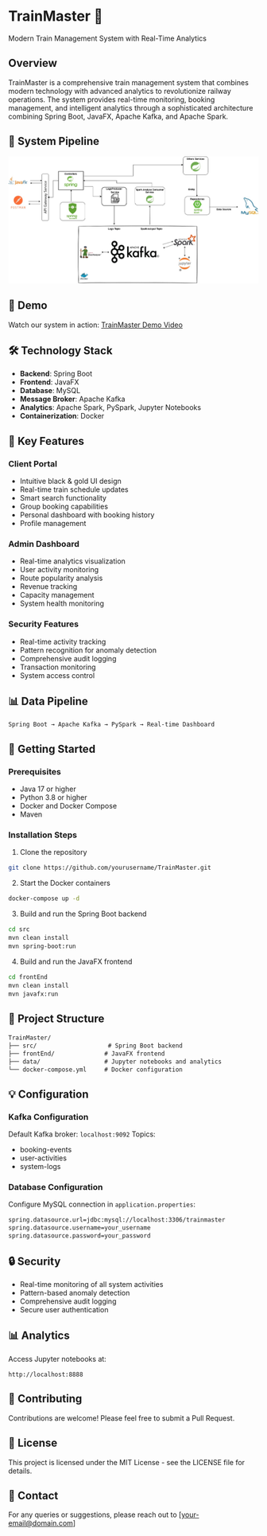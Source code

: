 # TrainMaster 🚂

Modern Train Management System with Real-Time Analytics

## Overview
TrainMaster is a comprehensive train management system that combines modern technology with advanced analytics to revolutionize railway operations. The system provides real-time monitoring, booking management, and intelligent analytics through a sophisticated architecture combining Spring Boot, JavaFX, Apache Kafka, and Apache Spark.

## 🔄 System Pipeline
![TrainMaster Pipeline](Pipline%20image/TrainMaster.jpg)

## 🎥 Demo
Watch our system in action: [TrainMaster Demo Video](https://youtu.be/oXnukq-EdlU)

## 🛠️ Technology Stack
- **Backend**: Spring Boot
- **Frontend**: JavaFX
- **Database**: MySQL
- **Message Broker**: Apache Kafka
- **Analytics**: Apache Spark, PySpark, Jupyter Notebooks
- **Containerization**: Docker

## 🎯 Key Features

### Client Portal
- Intuitive black & gold UI design
- Real-time train schedule updates
- Smart search functionality
- Group booking capabilities
- Personal dashboard with booking history
- Profile management

### Admin Dashboard
- Real-time analytics visualization
- User activity monitoring
- Route popularity analysis
- Revenue tracking
- Capacity management
- System health monitoring

### Security Features
- Real-time activity tracking
- Pattern recognition for anomaly detection
- Comprehensive audit logging
- Transaction monitoring
- System access control

## 📊 Data Pipeline
```
Spring Boot → Apache Kafka → PySpark → Real-time Dashboard
```

## 🚀 Getting Started

### Prerequisites
- Java 17 or higher
- Python 3.8 or higher
- Docker and Docker Compose
- Maven

### Installation Steps

1. Clone the repository
```bash
git clone https://github.com/yourusername/TrainMaster.git
```

2. Start the Docker containers
```bash
docker-compose up -d
```

3. Build and run the Spring Boot backend
```bash
cd src
mvn clean install
mvn spring-boot:run
```

4. Build and run the JavaFX frontend
```bash
cd frontEnd
mvn clean install
mvn javafx:run
```

## 📁 Project Structure
```
TrainMaster/
├── src/                    # Spring Boot backend
├── frontEnd/              # JavaFX frontend
├── data/                  # Jupyter notebooks and analytics
└── docker-compose.yml     # Docker configuration
```

## 💡 Configuration

### Kafka Configuration
Default Kafka broker: `localhost:9092`
Topics:
- booking-events
- user-activities
- system-logs

### Database Configuration
Configure MySQL connection in `application.properties`:
```properties
spring.datasource.url=jdbc:mysql://localhost:3306/trainmaster
spring.datasource.username=your_username
spring.datasource.password=your_password
```

## 🔒 Security
- Real-time monitoring of all system activities
- Pattern-based anomaly detection
- Comprehensive audit logging
- Secure user authentication

## 📊 Analytics
Access Jupyter notebooks at:
```
http://localhost:8888
```

## 🤝 Contributing
Contributions are welcome! Please feel free to submit a Pull Request.

## 📝 License
This project is licensed under the MIT License - see the LICENSE file for details.

## 📧 Contact
For any queries or suggestions, please reach out to [your-email@domain.com]
